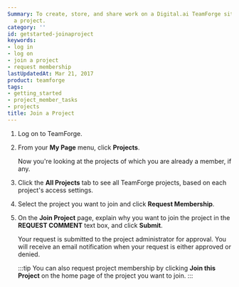 ```yaml
---
Summary: To create, store, and share work on a Digital.ai TeamForge site, first join
  a project.
category: ''
id: getstarted-joinaproject
keywords:
- log in
- log on
- join a project
- request membership
lastUpdatedAt: Mar 21, 2017
product: teamforge
tags:
- getting_started
- project_member_tasks
- projects
title: Join a Project
---
```


1. Log on to TeamForge.
2. From your **My Page** menu, click **Projects**.

   Now you're looking at the projects of which you are already a member, if any.
3. Click the **All Projects** tab to see all TeamForge projects, based on each project's access settings.
4. Select the project you want to join and click **Request Membership**.
5. On the **Join Project** page, explain why you want to join the project in the **REQUEST COMMENT** text box, and click **Submit**.

   Your request is submitted to the project administrator for approval. You will receive an email notification when your request is either approved or denied.

   :::tip
   You can also request project membership by clicking **Join this Project** on the home page of the project you want to join.
   :::
